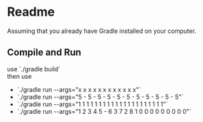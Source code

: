 <h1>Readme</h1>

<p> Assuming that you already have Gradle installed on your computer.</p>
 
<h2> Compile and Run</h2>
<p> 
 use `./gradle build`
 <br/>
 then use 
 <ul>
 <li> `./gradle run --args="x x x x x x x x x x x x"`
 <li> `./gradle run --args="5 - 5 - 5 - 5 - 5 - 5 - 5 - 5 - 5 - 5 - 5"`
 <li> `./gradle run --args="1 1 1 1 1 1 1 1 1 1 1 1 1 1 1 1 1 1 1 1 1"`
 <li> `./gradle run --args="1 2 3 4 5 - 6 3 7 2 8 1 0 0 0 0 0 0 0 0 0"`
 </ul>
</p>

 
